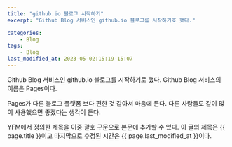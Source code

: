 ```yaml
---
title: "github.io 블로그 시작하기"
excerpt: "Github Blog 서비스인 github.io 블로그를 시작하기호 했다."

categories:
    - Blog
tags:
    - Blog
last_modified_at: 2023-05-02:15:19-15:07
---
```


Github Blog 서비스인 github.io 블로그를 시작하기로 했다.
Github Blog 서비스의 이름은 Pages이다.

Pages가 다른 블로그 플랫폼 보다 편한 것 같아서 마음에 든다.
다른 사람들도 같이 많이 사용했으면 좋겠다는 생각이 든다.

YFM에서 정의한 제목을 이중 괄호 구문으로 본문에 추가할 수 있다.
이 글의 제목은 {{ page.title }}이고
마지막으로 수정된 시간은 {{ page.last_modified_at }}이다.
